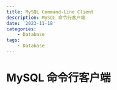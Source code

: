 ```yaml
---
title: MySQL Command-Line Client
description: MySQL 命令行客户端
date: '2023-11-18'
categories:
    - Database
tags:
    - Database
---
```


# MySQL 命令行客户端